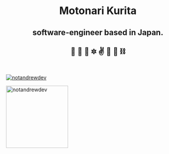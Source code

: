 <h1 align="center">Motonari Kurita</h1>
<h2 align="center">software-engineer based in Japan.<br/><br/>🐘 💎 🐍 🔯 ✌️ 🐋 🔶 ⛓️<br/><br/></h2>

<p align="left"> <a href="https://github.com/ryo-ma/github-profile-trophy"><img src="https://github-profile-trophy.vercel.app/?username=mk1018&theme=onedark&margin-w=15&margin-h=15&column=8" alt="notandrewdev" /></a> </p>

<div>
<img height="170" align="left" src="https://github-readme-stats.vercel.app/api?username=mk1018&count_private=true&include_all_commits=true&theme=onedark" alt="notandrewdev" />

</div>
  
